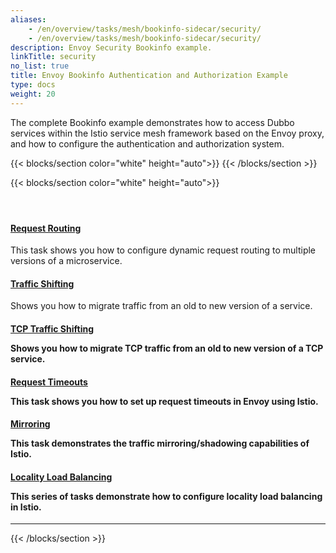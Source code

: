 ```yaml
---
aliases:
    - /en/overview/tasks/mesh/bookinfo-sidecar/security/
    - /en/overview/tasks/mesh/bookinfo-sidecar/security/
description: Envoy Security Bookinfo example.
linkTitle: security
no_list: true
title: Envoy Bookinfo Authentication and Authorization Example
type: docs
weight: 20
---
```




The complete Bookinfo example demonstrates how to access Dubbo services within the Istio service mesh framework based on the Envoy proxy, and how to configure the authentication and authorization system.

{{< blocks/section color="white" height="auto">}}
{{< /blocks/section >}}

{{< blocks/section color="white" height="auto">}}
<div class="td-content list-page">
    <div class="lead"></div><header class="article-meta">
    </header><div class="row">
    <div class="col-sm col-md-6 mb-4">
        <div class="h-100 card shadow" href="#">
            <div class="card-body">
                <h4 class="card-title">
                    <a href='{{< relref "./request-routing/" >}}'>Request Routing</a>
                </h4>
                <p>This task shows you how to configure dynamic request routing to multiple versions of a microservice.</p>
            </div>
        </div>
    </div>
    <div class="col-sm col-md-6 mb-4">
        <div class="h-100 card shadow">
            <div class="card-body">
                <h4 class="card-title">
                    <a href='{{< relref "./request-routing/" >}}'>Traffic Shifting</a>
                </h4>
                <p>Shows you how to migrate traffic from an old to new version of a service.</p>
            </div>
        </div>
    </div>
    <div class="col-sm col-md-6 mb-4">
        <div class="h-100 card shadow">
            <div class="card-body">
                <h4 class="card-title">
                    <a href='{{< relref "./request-routing/" >}}'>TCP Traffic Shifting</a>
                    <p>Shows you how to migrate TCP traffic from an old to new version of a TCP service.</p>
                </h4>
                <p></p>
            </div>
        </div>
    </div>
    <div class="col-sm col-md-6 mb-4">
        <div class="h-100 card shadow">
            <div class="card-body">
                <h4 class="card-title">
                    <a href='{{< relref "./request-routing/" >}}'>Request Timeouts</a>
                    <p>This task shows you how to set up request timeouts in Envoy using Istio.</p>
                </h4>
                <p></p>
            </div>
        </div>
    </div>
    <div class="col-sm col-md-6 mb-4">
        <div class="h-100 card shadow">
            <div class="card-body">
                <h4 class="card-title">
                    <a href='{{< relref "./request-routing/" >}}'>Mirroring</a>
                    <p>This task demonstrates the traffic mirroring/shadowing capabilities of Istio.</p>
                </h4>
                <p></p>
            </div>
        </div>
    </div>
    <div class="col-sm col-md-6 mb-4">
        <div class="h-100 card shadow">
            <div class="card-body">
                <h4 class="card-title">
                    <a href='{{< relref "./request-routing/" >}}'>Locality Load Balancing</a>
                    <p>This series of tasks demonstrate how to configure locality load balancing in Istio.</p>
                </h4>
                <p></p>
            </div>
        </div>
    </div>
</div>
<hr>
</div>

{{< /blocks/section >}}

